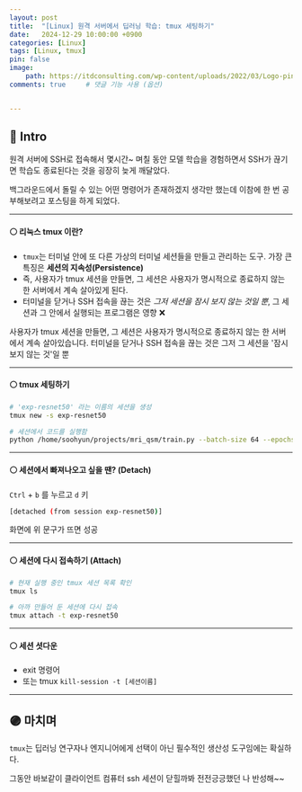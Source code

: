 ```yaml
---
layout: post
title:  "[Linux] 원격 서버에서 딥러닝 학습: tmux 세팅하기"
date:   2024-12-29 10:00:00 +0900
categories: [Linux]
tags: [Linux, tmux]
pin: false
image:
    path: https://itdconsulting.com/wp-content/uploads/2022/03/Logo-pinguino-de-Linux.jpg
comments: true     # 댓글 기능 사용 (옵션)


---
```

## 🔵 Intro

원격 서버에 SSH로 접속해서 몇시간~ 며칠 동안 모델 학습을 경험하면서 SSH가 끊기면 학습도 종료된다는 것을 굉장히 늦게 깨달았다.

백그라운드에서 돌릴 수 있는 어떤 명령어가 존재하겠지 생각만 했는데 이참에 한 번 공부해보려고 포스팅을 하게 되었다.

---

#### ⚪ 리눅스 tmux 이란?
- `tmux`는 터미널 안에 또 다른 가상의 터미널 세션들을 만들고 관리하는 도구. 가장 큰 특징은 **세션의 지속성(Persistence)**
- 즉, 사용자가 tmux 세션을 만들면, 그 세션은 사용자가 명시적으로 종료하지 않는 한 서버에서 계속 살아있게 된다.
- 터미널을 닫거나 SSH 접속을 끊는 것은 *그저 세션을 잠시 보지 않는 것일 뿐*, 그 세션과 그 안에서 실행되는 프로그램은 영향 ❌

사용자가 tmux 세션을 만들면, 그 세션은 사용자가 명시적으로 종료하지 않는 한 서버에서 계속 살아있습니다. 터미널을 닫거나 SSH 접속을 끊는 것은 그저 그 세션을 '잠시 보지 않는 것'일 뿐

---

#### ⚪ tmux 세팅하기
```bash
# 'exp-resnet50' 라는 이름의 세션을 생성
tmux new -s exp-resnet50

# 세션에서 코드를 실행함
python /home/soohyun/projects/mri_qsm/train.py --batch-size 64 --epochs 100
```

---

#### ⚪ 세션에서 빠져나오고 싶을 땐? (Detach)
`Ctrl` + `b` 를 누르고 `d` 키

```bash
[detached (from session exp-resnet50)]
```
화면에 위 문구가 뜨면 성공

---

#### ⚪ 세션에 다시 접속하기 (Attach)
```bash
# 현재 실행 중인 tmux 세션 목록 확인
tmux ls

# 아까 만들어 둔 세션에 다시 접속
tmux attach -t exp-resnet50
```


---

#### ⚪ 세션 셧다운
- exit 명령어
- 또는 tmux `kill-session -t [세션이름]`

---
## 🟣 마치며
`tmux`는 딥러닝 연구자나 엔지니어에게 선택이 아닌 필수적인 생산성 도구임에는 확실하다. 

그동안 바보같이 클라이언트 컴퓨터 ssh 세션이 닫힐까봐 전전긍긍했던 나 반성해~~


